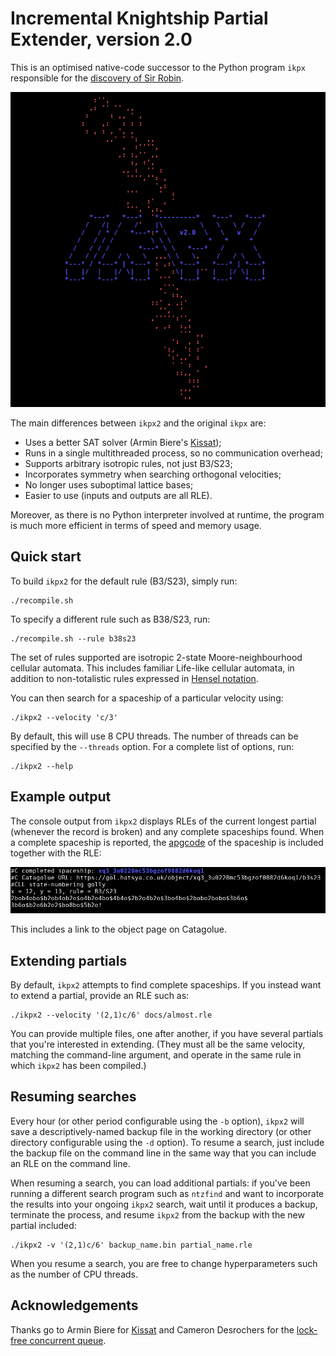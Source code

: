 # Incremental Knightship Partial Extender, version 2.0

This is an optimised native-code successor to the Python program `ikpx`
responsible for the [discovery of Sir Robin][1].

![](docs/logo.png)

The main differences between `ikpx2` and the original `ikpx` are:

 - Uses a better SAT solver (Armin Biere's [Kissat][2]);
 - Runs in a single multithreaded process, so no communication overhead;
 - Supports arbitrary isotropic rules, not just B3/S23;
 - Incorporates symmetry when searching orthogonal velocities;
 - No longer uses suboptimal lattice bases;
 - Easier to use (inputs and outputs are all RLE).

Moreover, as there is no Python interpreter involved at runtime, the
program is much more efficient in terms of speed and memory usage.

## Quick start

To build `ikpx2` for the default rule (B3/S23), simply run:

    ./recompile.sh

To specify a different rule such as B38/S23, run:

    ./recompile.sh --rule b38s23

The set of rules supported are isotropic 2-state Moore-neighbourhood
cellular automata. This includes familiar Life-like cellular automata,
in addition to non-totalistic rules expressed in [Hensel notation][3].

You can then search for a spaceship of a particular velocity using:

    ./ikpx2 --velocity 'c/3'

By default, this will use 8 CPU threads. The number of threads can be
specified by the `--threads` option. For a complete list of options,
run:

    ./ikpx2 --help

## Example output

The console output from `ikpx2` displays RLEs of the current longest
partial (whenever the record is broken) and any complete spaceships
found. When a complete spaceship is reported, the [apgcode][5] of the
spaceship is included together with the RLE:

![](docs/turtle.png)

This includes a link to the object page on Catagolue.

## Extending partials

By default, `ikpx2` attempts to find complete spaceships. If you instead
want to extend a partial, provide an RLE such as:

    ./ikpx2 --velocity '(2,1)c/6' docs/almost.rle

You can provide multiple files, one after another, if you have several
partials that you're interested in extending. (They must all be the
same velocity, matching the command-line argument, and operate in the
same rule in which `ikpx2` has been compiled.)

## Resuming searches

Every hour (or other period configurable using the `-b` option), `ikpx2`
will save a descriptively-named backup file in the working directory (or
other directory configurable using the `-d` option). To resume a search,
just include the backup file on the command line in the same way that
you can include an RLE on the command line.

When resuming a search, you can load additional partials: if you've
been running a different search program such as `ntzfind` and want to
incorporate the results into your ongoing `ikpx2` search, wait until it
produces a backup, terminate the process, and resume `ikpx2` from the
backup with the new partial included:

    ./ikpx2 -v '(2,1)c/6' backup_name.bin partial_name.rle

When you resume a search, you are free to change hyperparameters such
as the number of CPU threads.

## Acknowledgements

Thanks go to Armin Biere for [Kissat][2] and Cameron Desrochers for
the [lock-free concurrent queue][4].

[1]: https://cp4space.wordpress.com/2018/03/11/a-rather-satisfying-winter/
[2]: https://github.com/arminbiere/kissat
[3]: https://www.conwaylife.com/wiki/Hensel_notation
[4]: https://github.com/cameron314/concurrentqueue
[5]: https://conwaylife.com/wiki/Apgcode
